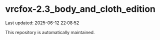 # vrcfox-2.3_body_and_cloth_edition

Last updated: 2025-06-12 22:08:52

This repository is automatically maintained.
